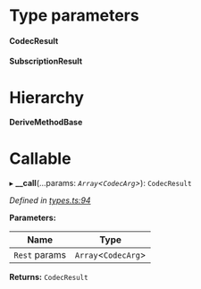 

# Type parameters
#### CodecResult 
#### SubscriptionResult 
# Hierarchy

**DeriveMethodBase**

# Callable
▸ **__call**(...params: *`Array`<`CodecArg`>*): `CodecResult`

*Defined in [types.ts:94](https://github.com/polkadot-js/api/blob/9b4f42b/packages/api/src/types.ts#L94)*

**Parameters:**

| Name | Type |
| ------ | ------ |
| `Rest` params | `Array`<`CodecArg`> |

**Returns:** `CodecResult`

